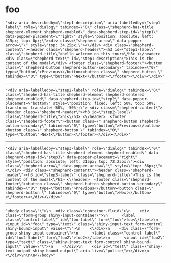 # foo

    "<div aria-describedby=\"step1-description\" aria-labelledby=\"step1-label\" role=\"dialog\" tabindex=\"0\" class=\"shepherd-has-title shepherd-element shepherd-enabled\" data-shepherd-step-id=\"step1\" data-popper-placement=\"right\" style=\"position: absolute; left: 315px; top: 0px;\"><div class=\"shepherd-arrow\" data-popper-arrow=\"\" style=\"top: 34.25px;\"><\/div> <div class=\"shepherd-content\"><header class=\"shepherd-header\"><h3 id=\"step1-label\" class=\"shepherd-title\">hello welcome on this tour<\/h3> <\/header> <div class=\"shepherd-text\" id=\"step1-description\">This is the content of the modal<\/div> <footer class=\"shepherd-footer\"><button class=\" shepherd-button shepherd-button-secondary\" tabindex=\"0\" type=\"button\">Previous<\/button><button class=\" shepherd-button \" tabindex=\"0\" type=\"button\">Next<\/button><\/footer><\/div><\/div>"

---

    "<div aria-labelledby=\"step2-label\" role=\"dialog\" tabindex=\"0\" class=\"shepherd-has-title shepherd-element shepherd-centered shepherd-enabled\" data-shepherd-step-id=\"step2\" data-popper-placement=\"bottom\" style=\"position: fixed; left: 50%; top: 50%; transform: translate(-50%, -50%);\"> <div class=\"shepherd-content\"><header class=\"shepherd-header\"><h3 id=\"step2-label\" class=\"shepherd-title\">hi<\/h3> <\/header>  <footer class=\"shepherd-footer\"><button class=\" shepherd-button shepherd-button-secondary\" tabindex=\"0\" type=\"button\">Previous<\/button><button class=\" shepherd-button \" tabindex=\"0\" type=\"button\">Next<\/button><\/footer><\/div><\/div>"

---

    "<div aria-labelledby=\"step3-label\" role=\"dialog\" tabindex=\"0\" class=\"shepherd-has-title shepherd-element shepherd-enabled\" data-shepherd-step-id=\"step3\" data-popper-placement=\"right\" style=\"position: absolute; left: 315px; top: 72.25px;\"><div class=\"shepherd-arrow\" data-popper-arrow=\"\" style=\"top: 36px;\"><\/div> <div class=\"shepherd-content\"><header class=\"shepherd-header\"><h3 id=\"step3-label\" class=\"shepherd-title\">This is the content of the modal<\/h3> <\/header>  <footer class=\"shepherd-footer\"><button class=\" shepherd-button shepherd-button-secondary\" tabindex=\"0\" type=\"button\">Previous<\/button><button class=\" shepherd-button \" tabindex=\"0\" type=\"button\">Next<\/button><\/footer><\/div><\/div>"

---

    "<body class=\"\">\n  <div class=\"container-fluid\">\n    <div class=\"form-group shiny-input-container\">\n      <label class=\"control-label\" id=\"foo-label\" for=\"foo\">foo<\/label>\n      <input id=\"foo\" type=\"text\" class=\"shiny-input-text form-control shiny-bound-input\" value=\"\">\n    <\/div>\n    <div class=\"form-group shiny-input-container\">\n      <label class=\"control-label\" id=\"foo2-label\" for=\"foo2\">foo2<\/label>\n      <input id=\"foo2\" type=\"text\" class=\"shiny-input-text form-control shiny-bound-input\" value=\"\">\n    <\/div>\n    <div id=\"test\" class=\"shiny-text-output shiny-bound-output\" aria-live=\"polite\"><\/div>\n  <\/div>\n\n\n<\/body>"

